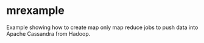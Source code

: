 mrexample
=========

Example showing how to create map only map reduce jobs to push data into Apache Cassandra from Hadoop.
